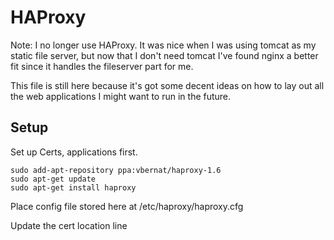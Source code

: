 # HAProxy

Note:  I no longer use HAProxy.  It was nice when I was using tomcat as my static file server, but now that I don't need tomcat I've found nginx a better fit since it handles the fileserver part for me.

This file is still here because it's got some decent ideas on how to lay out all the web applications I might want to run in the future.

## Setup

Set up Certs, applications first.

```
sudo add-apt-repository ppa:vbernat/haproxy-1.6
sudo apt-get update
sudo apt-get install haproxy
```

Place config file stored here at /etc/haproxy/haproxy.cfg

Update the cert location line

